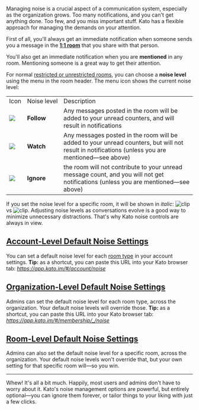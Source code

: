 Managing noise is a crucial aspect of a communication system, especially as the organization grows. Too many notifications, and you can't get anything done. Too few, and you miss important stuff. Kato has a flexible approach for managing the demands on your attention.

First of all, you'll always get an immediate notification when someone sends you a message in the **[1:1 room](/articles/en/general/room-types)** that you share with that person.

You'll also get an immediate notification when you are **mentioned** in any room. Mentioning someone is a great way to get their attention.

For normal [restricted or unrestricted rooms](/articles/en/general/room-types), you can choose a **noise level** using the menu in the room header. The menu icon shows the current noise level:

<table>
  <tr>
    <td>Icon</td>
    <td>Noise&nbsp;level</td>
    <td>Description</td>
  </tr>
  <tr>
    <td><img src="https://s3.amazonaws.com/kato-share/4a673be5e1c5e59a4363edf33c76ca2fb580e381565b51f628167e3c626ab4d8/clip.png" /></td>
    <td><b>Follow</b></td><td>Any messages posted in the room will be added to your unread counters, and will result in notifications</td>
  </tr>
  <tr>
    <td><img src="https://s3.amazonaws.com/kato-share/662c1f1551b8fee88b8fa26d7244ac6a6c29852397ec3d0e93da63c5b245d11/clip.png" /></td>
    <td><b>Watch</b></td><td>Any messages posted in the room will be added to your unread counters, but will not result in notifications (unless you are mentioned—see above)</td>
  </tr>
  <tr>
    <td><img src="https://s3.amazonaws.com/kato-share/5d58f5ead3667f997dacf0798d1df99ba6071839ff8c2f47eafcf125f19dec/clip.png" /></td>
    <td><b>Ignore</b></td><td>the room will not contribute to your unread message count, and you will not get notifications (unless you are mentioned—see above)</td>
  </tr>
</table>

If you set the noise level for a specific room, it will be shown in _italic_: ![clip](https://s3.amazonaws.com/kato-share/817e344293c1db147d7db14dc0a2bf339d132401c8bb50b6dca8ddba77fc4f3/clip.png) vs ![clip](https://s3.amazonaws.com/kato-share/599ad9a8bc930bfe51ae45f6698218aa1f08e53117739f02d03ad91b28395c5/clip.png). Adjusting noise levels as conversations evolve is a good way to minimize unnecessary distractions. That's why Kato noise controls are always in view.

## <a href="#noise-account" name="noise-account">Account-Level Default Noise Settings</a>
You can set a default noise level for each [room type](/articles/en/general/room-types) in your account settings. **Tip:** as a shortcut, you can paste this URL into your Kato browser tab: *https://app.kato.im/#/account/noise*

## <a href="#noise-organization" name="noise-organization">Organization-Level Default Noise Settings</a>
Admins can set the default noise level for each room type, across the organization. Your default noise levels will override those. **Tip:** as a shortcut, you can paste this URL into your Kato browser tab: *https://app.kato.im/#/membership/_/noise*

## <a href="#noise-room" name="noise-room">Room-Level Default Noise Settings</a>
Admins can also set the default noise level for a specific room, across the organization. Your default noise levels won't override that, but your own setting for that specific room will—so you win.

***

Whew! It's all a bit much. Happily, most users and admins don't have to worry about it. Kato's noise management options are powerful, but entirely optional—you can ignore them forever, or tailor things to your liking with just a few clicks.
